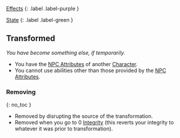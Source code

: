 
[Effects](Game/Core/Effects)
{: .label .label-purple }

[State](Game/Core/Effects#State)
{: .label .label-green }

## Transformed
*You have become something else, if temporarily.*
* You have the [NPC Attributes](Game/Core/Characters#NPC%20Attributes) of another [Character](Game/Core/Terminology#Character).
* You cannot use abilities other than those provided by the [NPC Attributes](Game/Core/Characters#NPC%20Attributes).
### Removing
{: no_toc }
* Removed by disrupting the source of the transformation.
* Removed when you go to 0 [Integrity](Game/Core/Characters#Integrity) (this reverts your integrity to whatever it was prior to transformation).